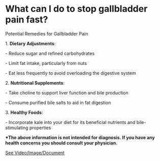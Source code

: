 # What can I do to stop gallbladder pain fast?

Potential Remedies for Gallbladder Pain

1\. **Dietary Adjustments**:

\- Reduce sugar and refined carbohydrates

\- Limit fat intake, particularly from nuts

\- Eat less frequently to avoid overloading the digestive system

2\. **Nutritional Supplements**:

\- Take choline to support liver function and bile production

\- Consume purified bile salts to aid in fat digestion

3\. **Healthy Foods**:

\- Incorporate kale into your diet for its beneficial nutrients and bile-stimulating properties

**\*The above information is not intended for diagnosis. If you have any health concerns you should consult your physician.**

 [See Video/Image/Document](https://hls-player.drberg.com/asset?path=migrated-assets/how-to-stop-gallbladder-pain-instantly-course)